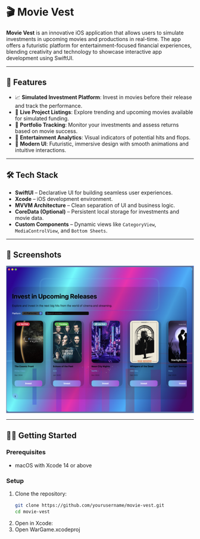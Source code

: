 # 🎬 Movie Vest

**Movie Vest** is an innovative iOS application that allows users to simulate investments in upcoming movies and productions in real-time. The app offers a futuristic platform for entertainment-focused financial experiences, blending creativity and technology to showcase interactive app development using SwiftUI.

---

## 🚀 Features

- 📈 **Simulated Investment Platform**: Invest in movies before their release and track the performance.
- 🎥 **Live Project Listings**: Explore trending and upcoming movies available for simulated funding.
- 💼 **Portfolio Tracking**: Monitor your investments and assess returns based on movie success.
- 🧠 **Entertainment Analytics**: Visual indicators of potential hits and flops.
- 🌙 **Modern UI**: Futuristic, immersive design with smooth animations and intuitive interactions.

---

## 🛠️ Tech Stack

- **SwiftUI** – Declarative UI for building seamless user experiences.
- **Xcode** – iOS development environment.
- **MVVM Architecture** – Clean separation of UI and business logic.
- **CoreData (Optional)** – Persistent local storage for investments and movie data.
- **Custom Components** – Dynamic views like `CategoryView`, `MediaControlView`, and `Bottom Sheets`.

---

## 📸 Screenshots

![image alt](https://github.com/Adesh2204/MovieVest/blob/2509627ba2babd8d4362a3f47bd1e55d92559b34/MovieVestImage.png)

---

## 🧑‍💻 Getting Started

### Prerequisites

- macOS with Xcode 14 or above
  
### Setup

1. Clone the repository:
   ```bash
   git clone https://github.com/yourusername/movie-vest.git
   cd movie-vest
 2. Open in Xcode:
 4. Open WarGame.xcodeproj
